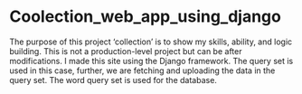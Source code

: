 # Coolection_web_app_using_django
The purpose of this project ‘collection’ is to show my skills, ability, and logic building.
This is not a production-level project but can be after modifications.
I made this site using the Django framework. The query set is used in this case, further, we are fetching and uploading the data in the query set. The word query set is used for the database.

